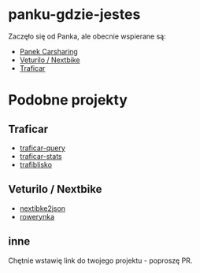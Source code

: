 # panku-gdzie-jestes

Zaczęło się od Panka, ale obecnie wspierane są:
- [Panek Carsharing](https://panekcs.pl/)
- [Veturilo / Nextbike](https://www.veturilo.waw.pl/)
- [Traficar](https://www.traficar.pl/)


# Podobne projekty

## Traficar
- [traficar-query](https://github.com/Toumash/traficar-query)
- [traficar-stats](https://github.com/jakubste/traficar-stats)
- [trafiblisko](https://github.com/consi/trafiblisko)

## Veturilo / Nextbike
- [nextibke2json](https://github.com/Informatic/nextbike2json)
- [rowerynka](https://github.com/stasm/rowerynka)


## inne
Chętnie wstawię link do twojego projektu - poproszę PR.
